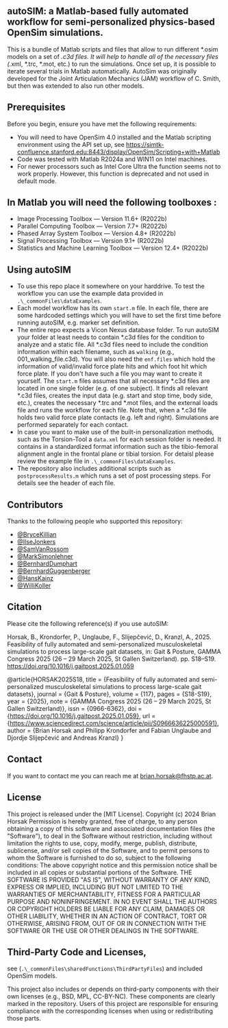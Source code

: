 ## autoSIM: a Matlab-based fully automated workflow for semi-personalized physics-based OpenSim simulations.

This is a bundle of Matlab scripts and files that allow to run different *.osim models on a set of *.c3d files. It will help to handle all of the necessary files (*.xml, *.trc, *.mot, etc.) to run the simulations. Once set up, it is possible to iterate several trials in Matlab automatically. AutoSim was originally developed for the Joint Articulation Mechanics (JAM) workflow of C. Smith, but then was extended to also run other models. 

## Prerequisites

Before you begin, ensure you have met the following requirements:

- You will need to have OpenSim 4.0 installed and the Matlab scripting environment using the API set up, see https://simtk-confluence.stanford.edu:8443/display/OpenSim/Scripting+with+Matlab 
- Code was tested with Matlab R2024a and WIN11 on Intel machines.
- For newer processors such as Intel Core Ultra the function <CpuLoadBasedPausing> seems not to work properly. However, this function is deprecated and not used in default mode.

## In Matlab you will need the following toolboxes :
- Image Processing Toolbox — Version 11.6+ (R2022b)  
- Parallel Computing Toolbox — Version 7.7+ (R2022b)  
- Phased Array System Toolbox — Version 4.8+ (R2022b)  
- Signal Processing Toolbox — Version 9.1+ (R2022b)  
- Statistics and Machine Learning Toolbox — Version 12.4+ (R2022b)  

## Using autoSIM

- To use this repo place it somewhere on your harddrive. To test the workflow you can use the example data provided in `.\_commonFiles\dataExamples`.
- Each model workflow has its own `start.m` file. In each file, there are some hardcoded settings which you will have to set the first time before running autoSIM, e.g. marker set definition. 
- The entire repo expects a Vicon Nexus database folder. To run autoSIM your folder at least needs to contain *.c3d files for the condition to analyze and a static file. All *.c3d files need to include the condition information within each filename, such as `walking` (e.g., 001_walking_file.c3d). You will also need the `enf.files` which hold the information of valid/invalid force plate hits and which foot hit which force plate. If you don't have such a file you may want to create it yourself. The `start.m` files assumes that all necessary *.c3d files are located in one single folder (e.g. of one subject). It finds all relevant *.c3d files, creates the input data (e.g. start and stop time, body side, etc.), creates the necessary *.trc and *.mot files, and the external loads file and runs the workflow for each file. Note that, when a *.c3d file holds two valid force plate contacts (e.g. left and right). Simulations are performed separately for each contact.
- In case you want to make use of the built-in personalization methods, such as the Torsion-Tool a `data.xml` for each session folder is needed. It contains in a standardized format information such as the tibio-femoral alignment angle in the frontal plane or tibial torsion. For detaisl please review the example file in `.\_commonFiles\dataExamples`.
- The repository also includes additional scripts such as `postprocessResults.m` which runs a set of post processing steps. For details see the header of each file. 

## Contributors

Thanks to the following people who supported this repository:

- [@BryceKillian](https://bitbucket.org/BKillen/)
- [@IlseJonkers](https://www.kuleuven.be/wieiswie/en/person/00015567)
- [@SamVanRossom](https://www.kuleuven.be/wieiswie/en/person/00093377)
- [@MarkSimonlehner](https://www.fhstp.ac.at/de/uber-uns/mitarbeiter-innen-a-z/simonlehner-mark)
- [@BernhardDumphart](https://www.fhstp.ac.at/de/uber-uns/mitarbeiter-innen-a-z/dumphart-bernhard)
- [@BernhardGuggenberger](bernhard.guggenberger2@fh-joanneum.at)
- [@HansKainz](hans.kainz@univie.ac.at)
- [@WilliKoller](willi.koller@univie.ac.az)

## Citation
Please cite the following reference(s) if you use autoSIM:

Horsak, B., Krondorfer, P., Unglaube, F., Slijepčević, D., Kranzl, A., 2025. Feasibility of fully automated and semi-personalized musculoskeletal simulations to process large-scale gait datasets, in: Gait & Posture, GAMMA Congress 2025 (26 – 29 March 2025, St Gallen Switzerland). pp. S18–S19. https://doi.org/10.1016/j.gaitpost.2025.01.059

@article{HORSAK2025S18,
title = {Feasibility of fully automated and semi-personalized musculoskeletal simulations to process large-scale gait datasets},
journal = {Gait & Posture},
volume = {117},
pages = {S18-S19},
year = {2025},
note = {GAMMA Congress 2025 (26 – 29 March 2025, St Gallen Switzerland)},
issn = {0966-6362},
doi = {https://doi.org/10.1016/j.gaitpost.2025.01.059},
url = {https://www.sciencedirect.com/science/article/pii/S0966636225000591},
author = {Brian Horsak and Philipp Krondorfer and Fabian Unglaube and Djordje Slijepčević and Andreas Kranzl}
}

## Contact
If you want to contact me you can reach me at <brian.horsak@fhstp.ac.at>.

## License
This project is released under the [MIT License]. Copyright (c) 2024 Brian Horsak Permission is hereby granted, free of charge, to any person obtaining a copy of this software and associated documentation files (the "Software"), to deal in the Software without restriction, including without limitation the rights to use, copy, modify, merge, publish, distribute, sublicense, and/or sell copies of the Software, and to permit persons to whom the Software is furnished to do so, subject to the following conditions: The above copyright notice and this permission notice shall be included in all copies or substantial portions of the Software. THE SOFTWARE IS PROVIDED "AS IS", WITHOUT WARRANTY OF ANY KIND, EXPRESS OR IMPLIED, INCLUDING BUT NOT LIMITED TO THE WARRANTIES OF MERCHANTABILITY, FITNESS FOR A PARTICULAR PURPOSE AND NONINFRINGEMENT. IN NO EVENT SHALL THE AUTHORS OR COPYRIGHT HOLDERS BE LIABLE FOR ANY CLAIM, DAMAGES OR OTHER LIABILITY, WHETHER IN AN ACTION OF CONTRACT, TORT OR OTHERWISE, ARISING FROM, OUT OF OR IN CONNECTION WITH THE SOFTWARE OR THE USE OR OTHER DEALINGS IN THE SOFTWARE. 

## Third-Party Code and Licenses,
see (`.\_commonFiles\sharedFunctions\ThirdPartyFiles`) and included OpenSim models. 

This project also includes or depends on third-party components with their own licenses (e.g., BSD, MPL, CC-BY-NC). These components are clearly marked in the repository. Users of this project are responsible for ensuring compliance with the corresponding licenses when using or redistributing those parts. 

